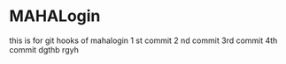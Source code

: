 
# MAHALogin
this is for git hooks  of mahalogin
1 st commit
2 nd commit 
3rd commit
4th commit 
dgthb
rgyh








